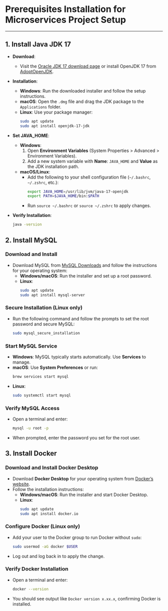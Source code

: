 # Prerequisites Installation for Microservices Project Setup

---

## 1. Install Java JDK 17

- **Download**:
  - Visit the [Oracle JDK 17 download page](https://www.oracle.com/java/technologies/javase/jdk17-archive-downloads.html) or install OpenJDK 17 from [AdoptOpenJDK](https://adoptopenjdk.net/).

- **Installation**:
  - **Windows**: Run the downloaded installer and follow the setup instructions.
  - **macOS**: Open the `.dmg` file and drag the JDK package to the `Applications` folder.
  - **Linux**: Use your package manager:
    ```bash
    sudo apt update
    sudo apt install openjdk-17-jdk
    ```

- **Set JAVA_HOME**:
  - **Windows**:
    1. Open **Environment Variables** (System Properties > Advanced > Environment Variables).
    2. Add a new system variable with **Name**: `JAVA_HOME` and **Value** as the JDK installation path.
  - **macOS/Linux**:
    - Add the following to your shell configuration file (`~/.bashrc`, `~/.zshrc`, etc.):
      ```bash
      export JAVA_HOME=/usr/lib/jvm/java-17-openjdk
      export PATH=$JAVA_HOME/bin:$PATH
      ```
    - Run `source ~/.bashrc` or `source ~/.zshrc` to apply changes.

- **Verify Installation**:
  ```bash
  java -version


## 2. Install MySQL

### Download and Install
- Download MySQL from [MySQL Downloads](https://dev.mysql.com/downloads/installer/) and follow the instructions for your operating system:
  - **Windows/macOS**: Run the installer and set up a root password.
  - **Linux**:
    ```bash
    sudo apt update
    sudo apt install mysql-server
    ```

### Secure Installation (Linux only)
- Run the following command and follow the prompts to set the root password and secure MySQL:
    ```bash
    sudo mysql_secure_installation
    ```

### Start MySQL Service
- **Windows**: MySQL typically starts automatically. Use **Services** to manage.
- **macOS**: Use **System Preferences** or run:
    ```bash
    brew services start mysql
    ```
- **Linux**:
    ```bash
    sudo systemctl start mysql
    ```

### Verify MySQL Access
- Open a terminal and enter:
    ```bash
    mysql -u root -p
    ```
- When prompted, enter the password you set for the root user.

## 3. Install Docker

### Download and Install Docker Desktop
- Download **Docker Desktop** for your operating system from [Docker’s website](https://www.docker.com/products/docker-desktop).
- Follow the installation instructions:
  - **Windows/macOS**: Run the installer and start Docker Desktop.
  - **Linux**:
    ```bash
    sudo apt update
    sudo apt install docker.io
    ```

### Configure Docker (Linux only)
- Add your user to the Docker group to run Docker without `sudo`:
    ```bash
    sudo usermod -aG docker $USER
    ```
- Log out and log back in to apply the change.

### Verify Docker Installation
- Open a terminal and enter:
    ```bash
    docker --version
    ```
- You should see output like `Docker version x.xx.x`, confirming Docker is installed.
